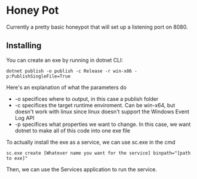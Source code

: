 # Honey Pot
Currently a pretty basic honeypot that will set up a listening port on 8080.

## Installing
You can create an exe  by running in dotnet CLI: 
```
dotnet publish -o publish -c Release -r win-x86 -p:PublishSingleFile=True
```
Here's an explanation of what the parameters do
* -o specifices where to output, in this case a publish folder
* -c specifices the target runtime enviroment. Can be win-x64, but doesn't work with linux since linux doesn't support the Windows Event Log API
* -p specifices what properties we want to change. In this case, we want dotnet to make all of this code into one exe file

To actually install the exe as a service, we can use sc.exe in the cmd
```
sc.exe create [Whatever name you want for the service] binpath="[path to exe]"
```
Then, we can use the Services application to run the service.

